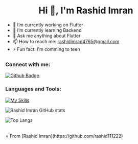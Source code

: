  <h1 align="center">Hi 👋, I'm Rashid Imran</h1>

- 🔭 I’m currently working on Flutter
- 🌱 I’m currently learning Backend
- 💬 Ask me anything about Flutter 
- 📫 How to reach me: rashidimran4765@gmail.com
- ⚡ Fun fact: I'm comming to teen
  
### Connect with me:
<div id="badges">
  <a href="https://github.com/rashid111222">
    <img src="https://img.shields.io/badge/Github-white?style=for-the-badge&logo=Github&logoColor=black" alt="Github Badge"/>
  </a>
</div>

### Languages and Tools:
[![My Skills](https://skillicons.dev/icons?i=flutter,dart,firebase,github,git,figma,xd&perline=5)](https://skillicons.dev)

![Rashid Imran GitHub stats](https://github-readme-stats.vercel.app/api?username=rashid111222&show_icons=true&theme=dark)

![Top Langs](https://github-readme-stats.vercel.app/api/top-langs/?username=rashid111222&theme=dark)


<br>
⭐️ From [Rashid Imran](https://github.com/rashid111222)
